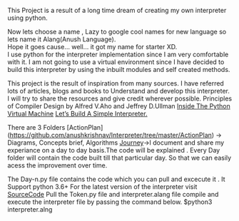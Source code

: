 This Project is a result of a long time dream of creating my own interpreter using python.

Now lets choose a name , Lazy to google cool names for new language so lets name it
Alang(Anush Language).<br/>
Hope it goes cause... well... it got my name for starter  XD.<br/>
I use python for the interpreter implementation since I am very comfortable with it.
I am not going to use a virtual environment since I have decided to build this interpreter by using the inbuilt modules and self created methods.


This project is the result of inspiration from many sources.
I have referred lots of articles, blogs and books to Understand and develop this interpreter.
I will try to share the resources and give credit wherever possible.
Principles of Compiler Design by Alfred V.Aho and Jeffrey D.Ullman
[Inside The Python Virtual Machine](https://leanpub.com/insidethepythonvirtualmachine/read)
[Let’s Build A Simple Interpreter.](https://ruslanspivak.com/lsbasi-part1/)


There are 3 Folders 
[ActionPlan] (https://github.com/anushkrishnav/Interpreter/tree/master/ActionPlan) -> Diagrams, Concepts brief, Algorithms
[Journey](https://github.com/anushkrishnav/Interpreter/tree/master/Journey)->I document and share my experiance on a day to day basis.The code will be explained . Every Day folder will contain the code built till that particular day. So that we can easily acess the improvement over time.


The Day-n.py file contains the code which you can pull and excecute it . It Support python 3.6+
For the latest version of the interpreter visit [SourceCode](https://github.com/anushkrishnav/Interpreter/tree/master/SourceCode)
Pull the Token.py file and interpreter.alang file
compile and execute the interpreter file by passing the  command below.
$python3 interpreter.alng 
